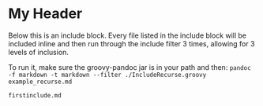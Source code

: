 # My Header

Below this is an include block. Every file listed in the include block will be included inline and then run through the include filter 3 times, allowing for 3 levels of inclusion.

To run it, make sure the groovy-pandoc jar is in your path and then: `pandoc -f markdown -t markdown --filter ./IncludeRecurse.groovy example_recurse.md`

```include
firstinclude.md
```
